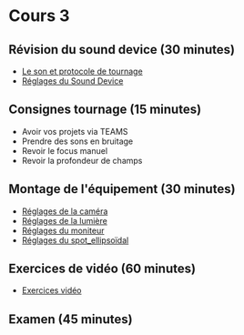 # Cours 3

## Révision du sound device (30 minutes)
* [Le son et protocole de tournage](https://cmontmorency365-my.sharepoint.com/:p:/g/personal/flpilote_cmontmorency_qc_ca/Ef03A9FT-YdOiXknjJVdRkQBlzZ3r3HL9orQbhAi1inuQg?e=Mdbw1f)  
* [Réglages du Sound Device](./references/Sound_device.md)

## Consignes tournage (15 minutes)
* Avoir vos projets via TEAMS
* Prendre des sons en bruitage
* Revoir le focus manuel
* Revoir la profondeur de champs

## Montage de l'équipement (30 minutes)
* [Réglages de la caméra](./references/Caméra.md)
* [Réglages de la lumière](./references/Lumière.md)
* [Réglages du moniteur](./references/Moniteur.md)
* [Réglages du spot_ellipsoïdal](./references/spot_ellipsoïdal.md)


## Exercices de vidéo (60 minutes)
*  [Exercices vidéo ](https://cmontmorency365-my.sharepoint.com/:p:/g/personal/flpilote_cmontmorency_qc_ca/EU6f2e3ScKBOg3Nekice69EB0a_KK-Ix4qf0iRW7HZ5eNg?e=8YQcoi)


## Examen (45 minutes)
